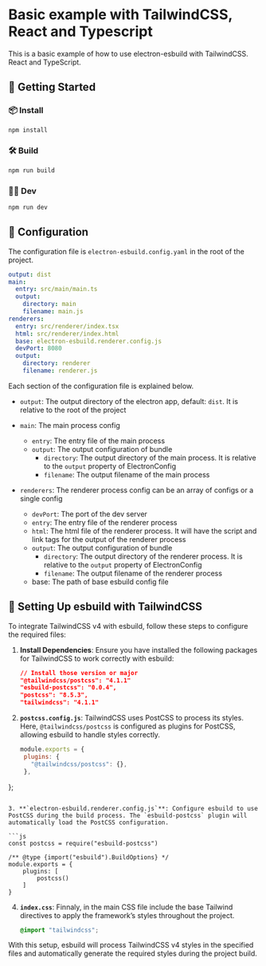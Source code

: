 # Basic example with TailwindCSS, React and Typescript

This is a basic example of how to use electron-esbuild with TailwindCSS. React and TypeScript.

## 🚀 Getting Started

### 📦 Install

```bash
npm install
```

### 🛠️ Build

```bash
npm run build
```

### 👨‍💻 Dev

```bash
npm run dev
```

## 📄 Configuration

The configuration file is `electron-esbuild.config.yaml` in the root of the project.

```yaml
output: dist
main:
  entry: src/main/main.ts
  output:
    directory: main
    filename: main.js
renderers:
  entry: src/renderer/index.tsx
  html: src/renderer/index.html
  base: electron-esbuild.renderer.config.js
  devPort: 8080
  output:
    directory: renderer
    filename: renderer.js
```

Each section of the configuration file is explained below.

- `output`: The output directory of the electron app, default: `dist`. It is relative to the root of the project

- `main`: The main process config

  - `entry`: The entry file of the main process
  - `output`: The output configuration of bundle
    - `directory`: The output directory of the main process. It is relative to the `output` property of ElectronConfig
    - `filename`: The output filename of the main process

- `renderers`: The renderer process config can be an array of configs or a single config
  - `devPort`: The port of the dev server
  - `entry`: The entry file of the renderer process
  - `html`: The html file of the renderer process. It will have the script and link tags for the output of the renderer process
  - `output`: The output configuration of bundle
    - `directory`: The output directory of the renderer process. It is relative to the `output` property of ElectronConfig
    - `filename`: The output filename of the renderer process
  - base: The path of base esbuild config file


## 🎨 Setting Up esbuild with TailwindCSS

To integrate TailwindCSS v4 with esbuild, follow these steps to configure the required files:

1. **Install Dependencies**: Ensure you have installed the following packages for TailwindCSS to work correctly with esbuild:
   
   ```json
   // Install those version or major
   "@tailwindcss/postcss": "4.1.1"
   "esbuild-postcss": "0.0.4",
   "postcss": "8.5.3",
   "tailwindcss": "4.1.1"
   ```

2. **`postcss.config.js`**: TailwindCSS uses PostCSS to process its styles. Here, `@tailwindcss/postcss` is configured as plugins for PostCSS, allowing esbuild to handle styles correctly.

   ```js
   module.exports = {
    plugins: {
      "@tailwindcss/postcss": {},
    },
  };
   ```

3. **`electron-esbuild.renderer.config.js`**: Configure esbuild to use PostCSS during the build process. The `esbuild-postcss` plugin will automatically load the PostCSS configuration.

   ```js
   const postcss = require("esbuild-postcss")

   /** @type {import("esbuild").BuildOptions} */
   module.exports = {
       plugins: [
           postcss()
       ]
   }
   ```

4. **`index.css`**: Finnaly, in the main CSS file include the base Tailwind directives to apply the framework’s styles throughout the project.

    ```css
    @import "tailwindcss";
    ```


With this setup, esbuild will process TailwindCSS v4 styles in the specified files and automatically generate the required styles during the project build.
